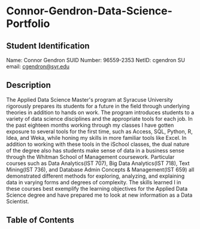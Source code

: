 # Connor-Gendron-Data-Science-Portfolio
## Student Identification
Name: Connor Gendron
SUID Number: 96559-2353
NetID: cgendron
SU email: cgendron@syr.edu

## Description
  The Applied Data Science Master's program at Syracuse University rigorously prepares its students for a future in the field through underlying theories in addition to hands on work. The program introduces students to a variety of data science disciplines and the appropriate tools for each job. In the past eighteen months working through my classes I have gotten exposure to several tools for the first time, such as Access, SQL, Python, R, Idea, and Weka, while honing my skills in more familiar tools like Excel. In addition to working with these tools in the iSchool classes, the dual nature of the degree also has students make sense of data in a business sense through the Whitman School of Management coursework.
  Particular courses such as Data Analytics(IST 707), Big Data Analytics(IST 718), Text Mining(IST 736), and Database Admin Concepts & Management(IST 659) all demonstrated different methods for exploring, analyzing, and explaining data in varying forms and degrees of complexity. The skills learned I in these courses best exemplify the learning objectives for the Applied Data Science degree and have prepared me to look at new information as a Data Scientist.
  
## Table of Contents

   
